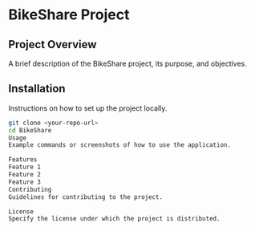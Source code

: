 # BikeShare Project

## Project Overview
A brief description of the BikeShare project, its purpose, and objectives.

## Installation
Instructions on how to set up the project locally.

```bash
git clone <your-repo-url>
cd BikeShare
Usage
Example commands or screenshots of how to use the application.

Features
Feature 1
Feature 2
Feature 3
Contributing
Guidelines for contributing to the project.

License
Specify the license under which the project is distributed.